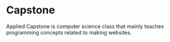 # Capstone
Applied Capstone is computer science class that mainly teaches programming concepts related to making websites.

